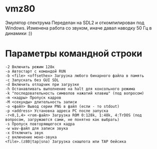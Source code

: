 # vmz80
Эмулятор спектрума
Переделан на SDL2 и откомпилирован под Windows. 
Изменена работа со звуком, иначе давал наводку 50 Гц в динамики :))
# Параметры командной строки

```
-2 Включить режим 128к
-a Автостарт с командой RUN
-b <file> <offsethex> Загрузка любого бинарного файла в память
-c Запускать без GUI SDL
-d Включить отладчик при загрузке
-h Останавливать выполнение на halt для консольного режима
-k "последовательность символов нажатий клавиш" (под вопросом)
-m <кадры> Пропуск кадров
-M <секунды> длительность записи
-o <файл> Вывод серии PNG в файл (если - то stdout)
-p <address> Установка адреса PC после запуска
-r<0,1,4> <rom-файл> Загрузка ROM 0:128k, 1:48k, 4:TrDOS (под вопросом, загружаются сами, не понятно как выбрать)
-s Пропуск повторяющегося кадра
-w wav-файл для записи звука
-x Отключить звук
-z включение моно-звука
<file>.(z80|tap|sna) Загрузка снашпота или TAP бейсика
```
